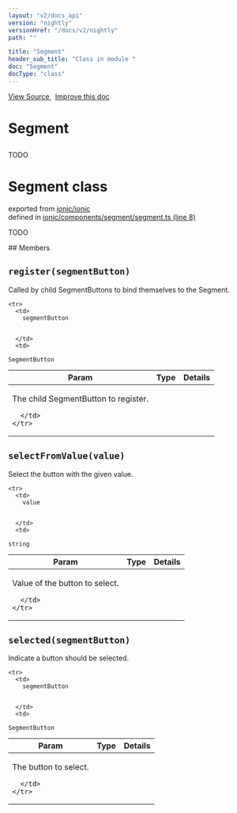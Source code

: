 ```yaml
---
layout: "v2/docs_api"
version: "nightly"
versionHref: "/docs/v2/nightly"
path: ""

title: "Segment"
header_sub_title: "Class in module "
doc: "Segment"
docType: "class"
---
```



<div class="improve-docs">
  <a href='http://github.com/driftyco/ionic2/tree/master/ionic/components/segment/segment.ts#L7'>
    View Source
  </a>
  &nbsp;
  <a href='http://github.com/driftyco/ionic2/edit/master/ionic/components/segment/segment.ts#L7'>
    Improve this doc
  </a>
</div>




<h1 class="api-title">

  Segment



</h1>





TODO



<h1 class="class export">Segment <span class="type">class</span></h1>
<p class="module">exported from <a href='undefined'>ionic/ionic</a><br/>
defined in <a href="https://github.com/driftyco/ionic2/tree/master/ionic/components/segment/segment.ts#L8-L121">ionic/components/segment/segment.ts (line 8)</a>
</p>
<p><p>TODO</p>
</p>
## Members

<div id="register"></div>
<h2>
  <code>register(segmentButton)</code>

</h2>

Called by child SegmentButtons to bind themselves to
the Segment.



<table class="table" style="margin:0;">
  <thead>
    <tr>
      <th>Param</th>
      <th>Type</th>
      <th>Details</th>
    </tr>
  </thead>
  <tbody>
    
    <tr>
      <td>
        segmentButton
        
        
      </td>
      <td>
        
  <code>SegmentButton</code>
      </td>
      <td>
        <p>The child SegmentButton to register.</p>

        
      </td>
    </tr>
    
  </tbody>
</table>









<div id="selectFromValue"></div>
<h2>
  <code>selectFromValue(value)</code>

</h2>

Select the button with the given value.



<table class="table" style="margin:0;">
  <thead>
    <tr>
      <th>Param</th>
      <th>Type</th>
      <th>Details</th>
    </tr>
  </thead>
  <tbody>
    
    <tr>
      <td>
        value
        
        
      </td>
      <td>
        
  <code>string</code>
      </td>
      <td>
        <p>Value of the button to select.</p>

        
      </td>
    </tr>
    
  </tbody>
</table>









<div id="selected"></div>
<h2>
  <code>selected(segmentButton)</code>

</h2>

Indicate a button should be selected.



<table class="table" style="margin:0;">
  <thead>
    <tr>
      <th>Param</th>
      <th>Type</th>
      <th>Details</th>
    </tr>
  </thead>
  <tbody>
    
    <tr>
      <td>
        segmentButton
        
        
      </td>
      <td>
        
  <code>SegmentButton</code>
      </td>
      <td>
        <p>The button to select.</p>

        
      </td>
    </tr>
    
  </tbody>
</table>









